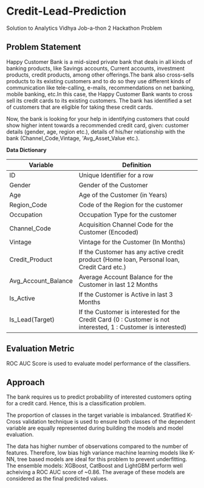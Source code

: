 # Credit-Lead-Prediction
 Solution to Analytics Vidhya Job-a-thon 2 Hackathon Problem
 
## Problem Statement
Happy Customer Bank is a mid-sized private bank that deals in all kinds of banking products, like Savings accounts, Current accounts, investment products, credit products, among other offerings.The bank also cross-sells products to its existing customers and to do so they use different kinds of communication like tele-calling, e-mails, recommendations on net banking, mobile banking, etc.In this case, the Happy Customer Bank wants to cross sell its credit cards to its existing customers. The bank has identified a set of customers that are eligible for taking these credit cards.

Now, the bank is looking for your help in identifying customers that could show higher intent towards a recommended credit card, given: customer details (gender, age, region etc.), details of his/her relationship with the bank (Channel_Code,Vintage, 'Avg_Asset_Value etc.).

**Data Dictionary**

Variable | Definition
--- | ---
ID | Unique Identifier for a row
Gender | Gender of the Customer
Age | Age of the Customer (in Years)
Region_Code | Code of the Region for the customer
Occupation | Occupation Type for the customer
Channel_Code | Acquisition Channel Code for the Customer  (Encoded)
Vintage | Vintage for the Customer (In Months)
Credit_Product | If the Customer has any active credit product (Home loan, Personal loan, Credit Card etc.)
Avg_Account_Balance | Average Account Balance for the Customer in last 12 Months
Is_Active | If the Customer is Active in last 3 Months
Is_Lead(Target) | If the Customer is interested for the Credit Card  (0 : Customer is not interested, 1 : Customer is interested)

## Evaluation Metric
ROC AUC Score is used to evaluate model performance of the classifiers. 

## Approach
The bank requires us to predict probability of interested customers opting for a credit card. Hence, this is a classification problem. 

The proportion of classes in the target variable is imbalanced. Stratified K-Cross validation technique is used to ensure both classes of the dependent variable are equally represented during building the models and model evaluation. 

The data has higher number of observations compared to the number of features. Therefore, low bias high variance machine learning models like K-NN, tree based models are ideal for this problem to prevent underfitting. The ensemble models: XGBoost, CatBoost and LightGBM perform well acheiving a ROC AUC score of ~0.86. The average of these models are considered as the final predicted values.
